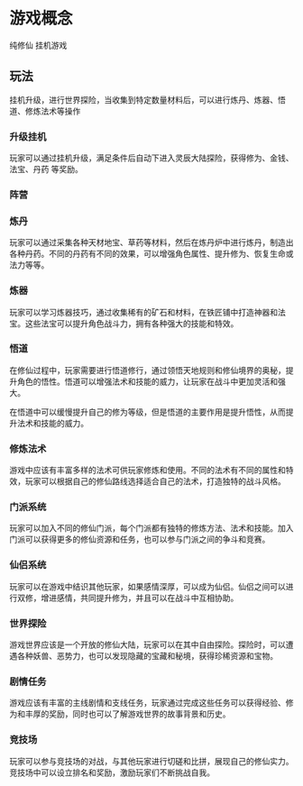 # 游戏概念

纯修仙 挂机游戏

## 玩法

挂机升级，进行世界探险，当收集到特定数量材料后，可以进行炼丹、炼器、悟道、修炼法术等操作

### 升级挂机

玩家可以通过挂机升级，满足条件后自动下进入灵辰大陆探险，获得修为、金钱、法宝、丹药 等奖励。

### 阵营

### 炼丹

玩家可以通过采集各种天材地宝、草药等材料，然后在炼丹炉中进行炼丹，制造出各种丹药。不同的丹药有不同的效果，可以增强角色属性、提升修为、恢复生命或法力等等。


### 炼器

玩家可以学习炼器技巧，通过收集稀有的矿石和材料，在铁匠铺中打造神器和法宝。这些法宝可以提升角色战斗力，拥有各种强大的技能和特效。

### 悟道

在修仙过程中，玩家需要进行悟道修行，通过领悟天地规则和修仙境界的奥秘，提升角色的悟性。悟道可以增强法术和技能的威力，让玩家在战斗中更加灵活和强大。

在悟道中可以缓慢提升自己的修为等级，但是悟道的主要作用是提升悟性，从而提升法术和技能的威力。

### 修炼法术

游戏中应该有丰富多样的法术可供玩家修炼和使用。不同的法术有不同的属性和特效，玩家可以根据自己的修仙路线选择适合自己的法术，打造独特的战斗风格。

### 门派系统

玩家可以加入不同的修仙门派，每个门派都有独特的修炼方法、法术和技能。加入门派可以获得更多的修仙资源和任务，也可以参与门派之间的争斗和竞赛。

### 仙侣系统

玩家可以在游戏中结识其他玩家，如果感情深厚，可以成为仙侣。仙侣之间可以进行双修，增进感情，共同提升修为，并且可以在战斗中互相协助。

### 世界探险

游戏世界应该是一个开放的修仙大陆，玩家可以在其中自由探险。探险时，可以遭遇各种妖兽、恶势力，也可以发现隐藏的宝藏和秘境，获得珍稀资源和宝物。

### 剧情任务

游戏应该有丰富的主线剧情和支线任务，玩家通过完成这些任务可以获得经验、修为和丰厚的奖励，同时也可以了解游戏世界的故事背景和历史。

### 竞技场

玩家可以参与竞技场的对战，与其他玩家进行切磋和比拼，展现自己的修仙实力。竞技场中可以设立排名和奖励，激励玩家们不断挑战自我。
